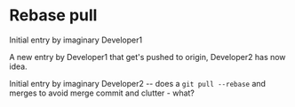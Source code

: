 Rebase pull
===========

Initial entry by imaginary Developer1

A new entry by Developer1 that get's pushed to origin, Developer2 has now idea.

Initial entry by imaginary Developer2 -- does a `git pull --rebase` and merges to avoid merge commit and clutter - what?

